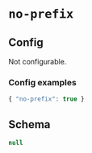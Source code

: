 
# `no-prefix`

## Config
Not configurable.

### Config examples
```ts
{ "no-prefix": true }
```

## Schema
```ts
null
```